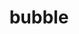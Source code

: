---
layout: case-study
order: 1
logo: /images/work/bubble-logo.png
title: bubble
org: Bubble
role: Lead Product Designer
tenure: 2023–2024
description: I led product design for a 0–1 product within the existing no-code platform for building fully functioning web applications on Bubble—the Native Mobile Apps editor/designer & app store(s) publish experience. I designed and collaborated with the engineers the Private Beta experience. This Private Beta enabled a select set of customers, from differing user profiles, to build fully functioning native mobile apps (powered by React Native), with all of the common native mobile navigation patterns and components, and publish their apps to the Apple App Store & Google Play Store.
---